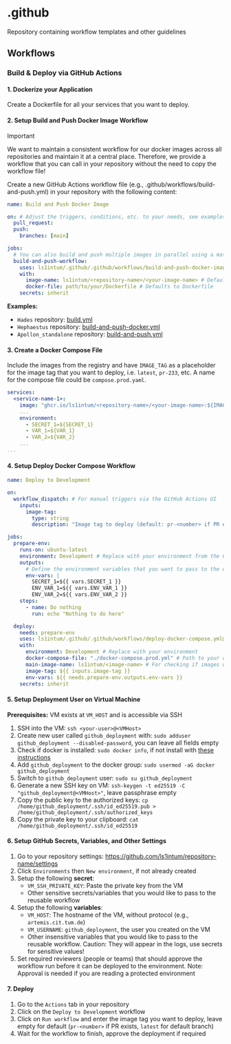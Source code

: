 # .github

Repository containing workflow templates and other guidelines

## Workflows

### Build & Deploy via GitHub Actions

#### 1. Dockerize your Application

Create a Dockerfile for all your services that you want to deploy.

#### 2. Setup Build and Push Docker Image Workflow

> [!IMPORTANT]
> We want to maintain a consistent workflow for our docker images across all repositories and maintain it at a central place. Therefore, we provide a workflow that you can call in your repository without the need to copy the workflow file!

Create a new GitHub Actions workflow file (e.g., .github/workflows/build-and-push.yml) in your repository with the following content:

```yaml
name: Build and Push Docker Image

on: # Adjust the triggers, conditions, etc. to your needs, see examples below
  pull_request:
  push:
    branches: [main]

jobs:
  # You can also build and push multiple images in parallel using a matrix (see examples)
  build-and-push-workflow:
    uses: ls1intum/.github/.github/workflows/build-and-push-docker-image.yml@main
    with:
      image-name: ls1intum/<repository-name>/<your-image-name> # Defaults to the repository name = <owner>/<repository-name>
      docker-file: path/to/your/Dockerfile # Defaults to Dockerfile
    secrets: inherit
```

**Examples:**

- `Hades` repository: [build.yml](https://github.com/ls1intum/hades/blob/main/.github/workflows/build.yml)
- `Hephaestus` repository: [build-and-push-docker.yml](https://github.com/ls1intum/Hephaestus/blob/develop/.github/workflows/build-and-push-docker.yml)
- `Apollon_standalone` repository: [build-and-push.yml](https://github.com/ls1intum/Apollon_standalone/blob/main/.github/workflows/build-and-push.yml)


#### 3. Create a Docker Compose File

Include the images from the registry and have `IMAGE_TAG` as a placeholder for the image tag that you want to deploy, i.e. `latest`, `pr-233`, etc. A name for the compose file could be `compose.prod.yaml`.

```yaml
services:
  <service-name-1>:
    image: "ghcr.io/ls1intum/<repository-name>/<your-image-name>:${IMAGE_TAG}"
    ...
    environment:
      - SECRET_1=${SECRET_1}
      - VAR_1=${VAR_1}
      - VAR_2=${VAR_2}
    ...
...
```

#### 4. Setup Deploy Docker Compose Workflow

```yaml
name: Deploy to Development

on:
  workflow_dispatch: # For manual triggers via the GitHub Actions UI
    inputs:
      image-tag:
        type: string
        description: "Image tag to deploy (default: pr-<number> if PR exists, latest for default branch)"

jobs:  
  prepare-env:
    runs-on: ubuntu-latest
    environment: Development # Replace with your environment from the GitHub Environments
    outputs:
      # Define the environment variables that you want to pass to the docker-compose deployment
      env-vars: |
        SECRET_1=${{ vars.SECRET_1 }}
        ENV_VAR_1=${{ vars.ENV_VAR_1 }}
        ENV_VAR_2=${{ vars.ENV_VAR_2 }}
    steps:
      - name: Do nothing
        run: echo "Nothing to do here"

  deploy:
    needs: prepare-env
    uses: ls1intum/.github/.github/workflows/deploy-docker-compose.yml@main
    with:
      environment: Development # Replace with your environment 
      docker-compose-file: "./docker-compose.prod.yml" # Path to your docker-compose file
      main-image-name: ls1intum/<image-name> # For checking if images with image tag exist
      image-tag: ${{ inputs.image-tag }}
      env-vars: ${{ needs.prepare-env.outputs.env-vars }}
    secrets: inherit
```

#### 5. Setup Deployment User on Virtual Machine

**Prerequisites:** VM exists at `VM_HOST` and is accessible via SSH

1. SSH into the VM: `ssh <your-user>@<VMHost>`
2. Create new user called `github_deployment` with: `sudo adduser github_deployment --disabled-password`, you can leave all fields empty
3. Check if docker is installed: `sudo docker info`, if not install with [these instructions](https://docs.docker.com/engine/install/ubuntu/#installation-methods)
4. Add `github_deployment` to the docker group: `sudo usermod -aG docker github_deployment`
5. Switch to `github_deployment` user: `sudo su github_deployment`
6. Generate a new SSH key on VM: `ssh-keygen -t ed25519 -C "github_deployment@<VMHost>"`, leave passphrase empty
7. Copy the public key to the authorized keys: `cp /home/github_deployment/.ssh/id_ed25519.pub > /home/github_deployment/.ssh/authorized_keys`
8. Copy the private key to your clipboard: `cat /home/github_deployment/.ssh/id_ed25519`

#### 6. Setup GitHub Secrets, Variables, and Other Settings

1. Go to your repository settings: https://github.com/ls1intum/repository-name/settings
2. Click `Environments` then `New environment`, if not already created
3. Setup the following **secret**:
   - `VM_SSH_PRIVATE_KEY`: Paste the private key from the VM
   - Other sensitive secrets/variables that you would like to pass to the reusable workflow
4. Setup the following **variables**:
   - `VM_HOST`: The hostname of the VM, without protocol (e.g., `artemis.cit.tum.de`)
   - `VM_USERNAME`: `github_deployment`, the user you created on the VM
   - Other insensitive variables that you would like to pass to the reusable workflow. Caution: They will appear in the logs, use secrets for sensitive values!
5. Set required reviewers (people or teams) that should approve the workflow run before it can be deployed to the environment. Note: Approval is needed if you are reading a protected environment

#### 7. Deploy

1. Go to the `Actions` tab in your repository
2. Click on the `Deploy to Development` workflow
3. Click on `Run workflow` and enter the image tag you want to deploy, leave empty for default (`pr-<number>` if PR exists, `latest` for default branch)
4. Wait for the workflow to finish, approve the deployment if required
